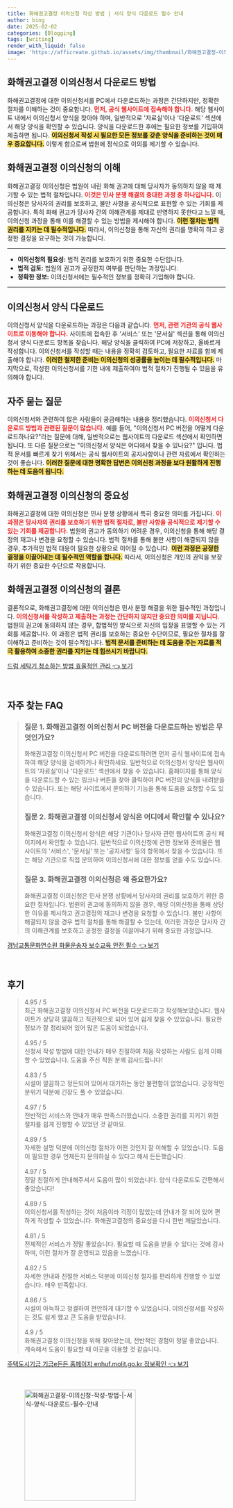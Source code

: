 ```yaml
---
title: 화해권고결정 이의신청 작성 방법 | 서식 양식 다운로드 필수 안내
author: bing
date: 2025-02-02
categories: [Blogging]
tags: [writing]
render_with_liquid: false
image: 'https://afficreate.github.io/assets/img/thumbnail/화해권고결정-이의신청-작성-방법-|-서식-양식-다운로드-필수-안내.webp'
---
```



<h2 id='화해권고결정이의신청서다운로드'>화해권고결정 이의신청서 다운로드 방법</h2>

<p>화해권고결정에 대한 이의신청서를 PC에서 다운로드하는 과정은 간단하지만, 정확한 절차를 이해하는 것이 중요합니다. <b><span style="color: #ee2323;">먼저, 공식 웹사이트에 접속해야 합니다.</span></b> 해당 웹사이트 내에서 이의신청서 양식을 찾아야 하며, 일반적으로 '자료실'이나 '다운로드' 섹션에서 해당 양식을 확인할 수 있습니다. 양식을 다운로드한 후에는 필요한 정보를 기입하여 제출하면 됩니다. <b><span style="background-color: #ffe066;">이의신청서 작성 시 필요한 모든 정보를 갖춘 양식을 준비하는 것이 매우 중요합니다.</span></b> 이렇게 함으로써 법원에 정식으로 이의를 제기할 수 있습니다.</p>

<h2 id='화해권고결정이해'>화해권고결정 이의신청의 이해</h2>

<p>화해권고결정 이의신청은 법원이 내린 화해 권고에 대해 당사자가 동의하지 않을 때 제기할 수 있는 법적 절차입니다. <b><span style="color: #ee2323;">이것은 민사 분쟁 해결의 중대한 과정 중 하나입니다.</span></b> 이의신청은 당사자의 권리를 보호하고, 불만 사항을 공식적으로 표현할 수 있는 기회를 제공합니다. 특히 화해 권고가 당사자 간의 이해관계를 제대로 반영하지 못한다고 느낄 때, 이의신청 과정을 통해 이를 해결할 수 있는 방법을 제시해야 합니다. <b><span style="background-color: #ffe066;">이런 절차는 법적 권리를 지키는 데 필수적입니다.</span></b> 따라서, 이의신청을 통해 자신의 권리를 명확히 하고 공정한 결정을 요구하는 것이 가능합니다.</p>

<hr />

<ul>
    <li><b><span class="highlight">이의신청의 필요성:</span></b> 법적 권리를 보호하기 위한 중요한 수단입니다.</li>
    <li><b><span class="highlight">법적 검토:</span></b> 법원의 권고가 공정한지 여부를 판단하는 과정입니다.</li>
    <li><b><span class="highlight">정확한 정보:</span></b> 이의신청서에는 필수적인 정보를 정확히 기입해야 합니다.</li>
</ul>

<hr />

<h2 id='이의신청서양식다운로드'>이의신청서 양식 다운로드</h2>

<p>이의신청서 양식을 다운로드하는 과정은 다음과 같습니다. <b><span style="color: #ee2323;">먼저, 관련 기관의 공식 웹사이트로 이동해야 합니다.</span></b> 사이트에 접속한 후 '서비스' 또는 '문서실' 섹션을 통해 이의신청서 양식 다운로드 항목을 찾습니다. 해당 양식을 클릭하여 PC에 저장하고, 올바르게 작성합니다. 이의신청서를 작성할 때는 내용을 정확히 검토하고, 필요한 자료를 함께 제출해야 합니다. <b><span style="background-color: #ffe066;">이러한 철저한 준비는 이의신청의 성공률을 높이는 데 필수적입니다.</span></b> 마지막으로, 작성한 이의신청서를 기한 내에 제출하여야 법적 절차가 진행될 수 있음을 유의해야 합니다.</p>

<h2 id='자주묻는질문'>자주 묻는 질문</h2>

<p>이의신청서와 관련하여 많은 사람들이 궁금해하는 내용을 정리했습니다. <b><span style="color: #ee2323;">이의신청서 다운로드 방법과 관련된 질문이 많습니다.</span></b> 예를 들어, "이의신청서 PC 버전을 어떻게 다운로드하나요?"라는 질문에 대해, 일반적으로는 웹사이트의 다운로드 섹션에서 확인하면 됩니다. 또 다른 질문으로는 "이의신청서 양식은 어디에서 찾을 수 있나요?" 입니다. 법적 문서를 빠르게 찾기 위해서는 공식 웹사이트의 공지사항이나 관련 자료에서 확인하는 것이 좋습니다. <b><span style="background-color: #ffe066;">이러한 질문에 대한 명확한 답변은 이의신청 과정을 보다 원활하게 진행하는 데 도움이 됩니다.</span></b></p>

<h2 id='중요한이유'>화해권고결정 이의신청의 중요성</h2>

<p>화해권고결정에 대한 이의신청은 민사 분쟁 상황에서 특히 중요한 의미를 가집니다. <b><span style="color: #ee2323;">이 과정은 당사자의 권리를 보호하기 위한 법적 절차로, 불만 사항을 공식적으로 제기할 수 있는 기회를 제공합니다.</span></b> 법원의 권고가 동의하기 어려운 경우, 이의신청을 통해 해당 결정의 재고나 변경을 요청할 수 있습니다. 법적 절차를 통해 불만 사항이 해결되지 않을 경우, 추가적인 법적 대응이 필요한 상황으로 이어질 수 있습니다. <b><span style="background-color: #ffe066;">이런 과정은 공정한 결정을 이끌어내는 데 필수적인 역할을 합니다.</span></b> 따라서, 이의신청은 개인의 권익을 보장하기 위한 중요한 수단으로 작용합니다.</p>

<h2 id='결론'>화해권고결정 이의신청의 결론</h2>

<p>결론적으로, 화해권고결정에 대한 이의신청은 민사 분쟁 해결을 위한 필수적인 과정입니다. <b><span style="color: #ee2323;">이의신청서를 작성하고 제출하는 과정는 간단하지 않지만 중요한 의미를 지닙니다.</span></b> 법원의 권고에 동의하지 않는 경우, 합법적인 방식으로 자신의 입장을 표명할 수 있는 기회를 제공합니다. 이 과정은 법적 권리를 보호하는 중요한 수단이므로, 필요한 절차를 잘 이해하고 준비하는 것이 필수적입니다. <b><span style="background-color: #ffe066;">법적 문서를 준비하는 데 도움을 주는 자료를 적극 활용하여 소중한 권리를 지키는 데 힘쓰시기 바랍니다.</span></b></p>


<p><a class="click-button" title="드럼 세탁기 청소하는 방법 효율적인 관리" href="https://afficreate.github.io/posts/%EB%93%9C%EB%9F%BC-%EC%84%B8%ED%83%81%EA%B8%B0-%EC%B2%AD%EC%86%8C%ED%95%98%EB%8A%94-%EB%B0%A9%EB%B2%95-%ED%9A%A8%EC%9C%A8%EC%A0%81%EC%9D%B8-%EA%B4%80%EB%A6%AC/" rel="dofollow">드럼 세탁기 청소하는 방법 효율적인 관리 👈 보기</a></p><br>
<h2 id='자주_찾는_FAQ'>자주 찾는 FAQ</h2>
<div itemscope="" itemtype="https://schema.org/FAQPage"> 
<blockquote> 
<div itemscope="" itemprop="mainEntity" itemtype="https://schema.org/Question"> 
<h3 itemprop="name">질문 1. 화해권고결정 이의신청서 PC 버전을 다운로드하는 방법은 무엇인가요?</h3> 
<div itemscope="" itemprop="acceptedAnswer" itemtype="https://schema.org/Answer"> 
<span itemprop="text"> 
<p>화해권고결정 이의신청서 PC 버전을 다운로드하려면 먼저 공식 웹사이트에 접속하여 해당 양식을 검색하거나 확인하세요. 일반적으로 이의신청서 양식은 웹사이트의 '자료실'이나 '다운로드' 섹션에서 찾을 수 있습니다. 홈페이지를 통해 양식을 다운로드할 수 있는 링크나 버튼을 찾아 클릭하여 PC 버전의 양식을 내려받을 수 있습니다. 또는 해당 사이트에서 문의하기 기능을 통해 도움을 요청할 수도 있습니다.</p> 
</span> 
</div> 
</div> 

<div itemscope="" itemprop="mainEntity" itemtype="https://schema.org/Question"> 
<h3 itemprop="name">질문 2. 화해권고결정 이의신청서 양식은 어디에서 확인할 수 있나요?</h3> 
<div itemscope="" itemprop="acceptedAnswer" itemtype="https://schema.org/Answer"> 
<span itemprop="text"> 
<p>화해권고결정 이의신청서 양식은 해당 기관이나 당사자 관련 웹사이트의 공식 페이지에서 확인할 수 있습니다. 일반적으로 이의신청에 관한 정보와 준비물은 웹사이트의 '서비스', '문서실' 또는 '공지사항' 등의 항목에서 찾을 수 있습니다. 또는 해당 기관으로 직접 문의하여 이의신청서에 대한 정보를 얻을 수도 있습니다.</p> 
</span> 
</div> 
</div> 

<div itemscope="" itemprop="mainEntity" itemtype="https://schema.org/Question"> 
<h3 itemprop="name">질문 3. 화해권고결정 이의신청은 왜 중요한가요?</h3> 
<div itemscope="" itemprop="acceptedAnswer" itemtype="https://schema.org/Answer"> 
<span itemprop="text"> 
<p>화해권고결정 이의신청은 민사 분쟁 상황에서 당사자의 권리를 보호하기 위한 중요한 절차입니다. 법원의 권고에 동의하지 않을 경우, 해당 이의신청을 통해 상당한 이유를 제시하고 권고결정의 재고나 변경을 요청할 수 있습니다. 불만 사항이 해결되지 않을 경우 법적 절차를 통해 해결할 수 있는데, 이러한 과정은 당사자 간의 이해관계를 보호하고 공정한 결정을 이끌어내기 위해 중요한 과정입니다.</p> 
</span> 
</div> 
</div> 

</blockquote> 
</div>
<p><a class="click-button" title="경남교통문화연수원 화물운송자 보수교육 안전 필수" href="https://afficreate.github.io/posts/%EA%B2%BD%EB%82%A8%EA%B5%90%ED%86%B5%EB%AC%B8%ED%99%94%EC%97%B0%EC%88%98%EC%9B%90-%ED%99%94%EB%AC%BC%EC%9A%B4%EC%86%A1%EC%9E%90-%EB%B3%B4%EC%88%98%EA%B5%90%EC%9C%A1-%EC%95%88%EC%A0%84-%ED%95%84%EC%88%98/" rel="dofollow">경남교통문화연수원 화물운송자 보수교육 안전 필수 👈 보기</a></p><br>
<h2 id='후기'>후기</h2>
<div itemscope itemtype="https://schema.org/Product">
  <blockquote>
  <div itemprop="review" itemscope itemtype="https://schema.org/Review">
      <div itemprop="reviewRating" itemscope itemtype="https://schema.org/Rating"> <span itemprop="ratingValue">4.95</span> / <span itemprop="bestRating">5</span> </div>
      <span itemprop="reviewBody">최근 화해권고결정 이의신청서 PC 버전을 다운로드하고 작성해보았습니다. 웹사이트가 상당히 깔끔하고 직관적으로 되어 있어 쉽게 찾을 수 있었습니다. 필요한 정보가 잘 정리되어 있어 많은 도움이 되었습니다. </span>
  </div>
  <br>
  <div itemprop="review" itemscope itemtype="https://schema.org/Review">
      <div itemprop="reviewRating" itemscope itemtype="https://schema.org/Rating"> <span itemprop="ratingValue">4.95</span> / <span itemprop="bestRating">5</span> </div>
      <span itemprop="reviewBody">신청서 작성 방법에 대한 안내가 매우 친절하여 처음 작성하는 사람도 쉽게 이해할 수 있었습니다. 도움을 주신 직원 분께 감사드립니다!</span>
  </div>
  <br>
  <div itemprop="review" itemscope itemtype="https://schema.org/Review">
      <div itemprop="reviewRating" itemscope itemtype="https://schema.org/Rating"> <span itemprop="ratingValue">4.83</span> / <span itemprop="bestRating">5</span> </div>
      <span itemprop="reviewBody">시설이 깔끔하고 정돈되어 있어서 대기하는 동안 불편함이 없었습니다. 긍정적인 분위기 덕분에 긴장도 풀 수 있었습니다.</span>
  </div>
  <br>
  <div itemprop="review" itemscope itemtype="https://schema.org/Review">
      <div itemprop="reviewRating" itemscope itemtype="https://schema.org/Rating"> <span itemprop="ratingValue">4.97</span> / <span itemprop="bestRating">5</span> </div>
      <span itemprop="reviewBody">전반적인 서비스와 안내가 매우 만족스러웠습니다. 소중한 권리를 지키기 위한 절차를 쉽게 진행할 수 있었던 것 같아요.</span>
  </div>
  <br>
  <div itemprop="review" itemscope itemtype="https://schema.org/Review">
      <div itemprop="reviewRating" itemscope itemtype="https://schema.org/Rating"> <span itemprop="ratingValue">4.89</span> / <span itemprop="bestRating">5</span> </div>
      <span itemprop="reviewBody">자세한 설명 덕분에 이의신청 절차가 어떤 것인지 잘 이해할 수 있었습니다. 도움이 필요한 경우 언제든지 문의하실 수 있다고 해서 든든했습니다.</span>
  </div>
  <br>
  <div itemprop="review" itemscope itemtype="https://schema.org/Review">
      <div itemprop="reviewRating" itemscope itemtype="https://schema.org/Rating"> <span itemprop="ratingValue">4.97</span> / <span itemprop="bestRating">5</span> </div>
      <span itemprop="reviewBody">정말 친절하게 안내해주셔서 도움이 많이 되었습니다. 양식 다운로드도 간편해서 좋았습니다!</span>
  </div>
  <br>
  <div itemprop="review" itemscope itemtype="https://schema.org/Review">
      <div itemprop="reviewRating" itemscope itemtype="https://schema.org/Rating"> <span itemprop="ratingValue">4.89</span> / <span itemprop="bestRating">5</span> </div>
      <span itemprop="reviewBody">이의신청서를 작성하는 것이 처음이라 걱정이 많았는데 안내가 잘 되어 있어 편하게 작성할 수 있었습니다. 화해권고결정의 중요성을 다시 한번 깨달았습니다.</span>
  </div>
  <br>
  <div itemprop="review" itemscope itemtype="https://schema.org/Review">
      <div itemprop="reviewRating" itemscope itemtype="https://schema.org/Rating"> <span itemprop="ratingValue">4.81</span> / <span itemprop="bestRating">5</span> </div>
      <span itemprop="reviewBody">전체적인 서비스가 정말 좋았습니다. 필요할 때 도움을 받을 수 있다는 것에 감사하며, 이런 절차가 잘 운영되고 있음을 느꼈습니다.</span>
  </div>
  <br>
  <div itemprop="review" itemscope itemtype="https://schema.org/Review">
      <div itemprop="reviewRating" itemscope itemtype="https://schema.org/Rating"> <span itemprop="ratingValue">4.82</span> / <span itemprop="bestRating">5</span> </div>
      <span itemprop="reviewBody">자세한 안내와 친절한 서비스 덕분에 이의신청 절차를 편리하게 진행할 수 있었습니다. 매우 만족합니다.</span>
  </div>
  <br>
  <div itemprop="review" itemscope itemtype="https://schema.org/Review">
      <div itemprop="reviewRating" itemscope itemtype="https://schema.org/Rating"> <span itemprop="ratingValue">4.86</span> / <span itemprop="bestRating">5</span> </div>
      <span itemprop="reviewBody">시설이 아늑하고 청결하여 편안하게 대기할 수 있었습니다. 이의신청서를 작성하는 것도 쉽게 했고 큰 도움을 받았습니다.</span>
  </div>
  <br>
  <div itemprop="review" itemscope itemtype="https://schema.org/Review">
      <div itemprop="reviewRating" itemscope itemtype="https://schema.org/Rating"> <span itemprop="ratingValue">4.9</span> / <span itemprop="bestRating">5</span> </div>
      <span itemprop="reviewBody">화해권고결정 이의신청을 위해 찾아왔는데, 전반적인 경험이 정말 좋았습니다. 계속해서 도움이 필요할 때 이곳을 이용할 것 같습니다.</span>
  </div>
  </blockquote>
</div>
<p><a class="click-button" title="주택도시기금 기금e든든 홈페이지 enhuf.molit.go.kr 정보확인" href="https://afficreate.github.io/posts/%EC%A3%BC%ED%83%9D%EB%8F%84%EC%8B%9C%EA%B8%B0%EA%B8%88-%EA%B8%B0%EA%B8%88e%EB%93%A0%EB%93%A0-%ED%99%88%ED%8E%98%EC%9D%B4%EC%A7%80-enhuf.molit.go.kr-%EC%A0%95%EB%B3%B4%ED%99%95%EC%9D%B8/" rel="dofollow">주택도시기금 기금e든든 홈페이지 enhuf.molit.go.kr 정보확인 👈 보기</a></p><br>
<figure class="image"><img src="https://afficreate.github.io/assets/img/thumbnail/화해권고결정-이의신청-작성-방법-|-서식-양식-다운로드-필수-안내.webp" alt="화해권고결정-이의신청-작성-방법-|-서식-양식-다운로드-필수-안내" width="256" height="256"></figure>